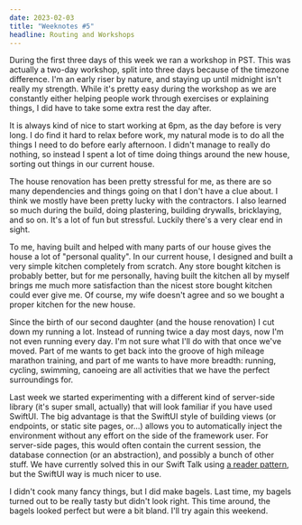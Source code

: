 ```yaml
---
date: 2023-02-03
title: "Weeknotes #5"
headline: Routing and Workshops
---
```


During the first three days of this week we ran a workshop in PST. This was actually a two-day workshop, split into three days because of the timezone difference. I'm an early riser by nature, and staying up until midnight isn't really my strength. While it's pretty easy during the workshop as we are constantly either helping people work through exercises or explaining things, I did have to take some extra rest the day after.

It is always kind of nice to start working at 6pm, as the day before is very long. I do find it hard to relax before work, my natural mode is to do all the things I need to do before early afternoon. I didn't manage to really do nothing, so instead I spent a lot of time doing things around the new house, sorting out things in our current house.

The house renovation has been pretty stressful for me, as there are so many dependencies and things going on that I don't have a clue about. I think we mostly have been pretty lucky with the contractors. I also learned so much during the build, doing plastering, building drywalls, bricklaying, and so on. It's a lot of fun but stressful. Luckily there's a very clear end in sight.

To me, having built and helped with many parts of our house gives the house a lot of "personal quality". In our current house, I designed and built a very simple kitchen completely from scratch. Any store bought kitchen is probably better, but for me personally, having built the kitchen all by myself brings me much more satisfaction than the nicest store bought kitchen could ever give me. Of course, my wife doesn't agree and so we bought a proper kitchen for the new house.

Since the birth of our second daughter (and the house renovation) I cut down my running a lot. Instead of running twice a day most days, now I'm not even running every day. I'm not sure what I'll do with that once we've moved. Part of me wants to get back into the groove of high mileage marathon training, and part of me wants to have more breadth: running, cycling, swimming, canoeing are all activities that we have the perfect surroundings for.

Last week we started experimenting with a different kind of server-side library (it's super small, actually) that will look familiar if you have used SwiftUI. The big advantage is that the SwiftUI style of building views (or endpoints, or static site pages, or...) allows you to automatically inject the environment without any effort on the side of the framework user. For server-side pages, this would often contain the current session, the database connection (or an abstraction), and possibly a bunch of other stuff. We have currently solved this in our Swift Talk using [a reader pattern](https://talk.objc.io/episodes/S01E141-functional-dependencies), but the SwiftUI way is much nicer to use.

I didn't cook many fancy things, but I did make bagels. Last time, my bagels turned out to be really tasty but didn't look right. This time around, the bagels looked perfect but were a bit bland. I'll try again this weekend.
